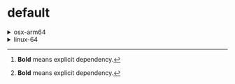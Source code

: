 # default

<details>
<summary>osx-arm64</summary>

|Dependency[^1]|Before|After|
|-|-|-|
|[**polars**](https://prefix.dev/channels/conda-forge/packages/polars)|1.15.0|1.16.0|
|[**my-package**](https://prefix.dev/channels/conda-forge/packages/my-package)|py313hc743ca1_0|py313hc743ca1_1|

</details>

<details>
<summary>linux-64</summary>

|Dependency[^1]|Before|After|
|-|-|-|
|**pkg**|0.23.0|0.23.0|

</details>

[^1]: **Bold** means explicit dependency.
[^2]: Dependency got downgraded.
